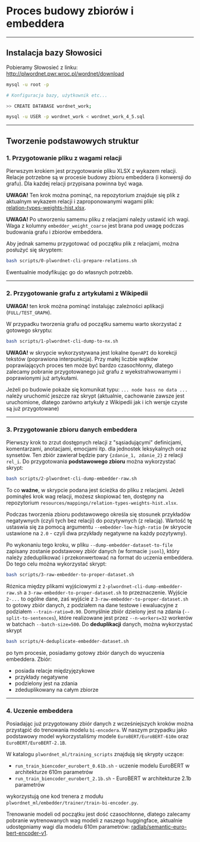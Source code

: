 # Proces budowy zbiorów i embeddera

---

## Instalacja bazy Słowosici

Pobieramy Słowosieć z linku: http://plwordnet.pwr.wroc.pl/wordnet/download

```bash
mysql -u root -p

# Konfiguracja bazy, użytkownik etc...

>> CREATE DATABASE wordnet_work;

mysql -u USER -p wordnet_work < wordnet_work_4_5.sql
```

---

## Tworzenie podstawowych struktur

### 1. Przygotowanie pliku z wagami relacji

Pierwszym krokiem jest przygotowanie pliku XLSX z wykazem relacji.  Relacje potrzebne są w procesie 
budowy zbioru embeddera (i konwersji do grafu). Dla każdej relacji przypisana powinna być waga.

**UWAGA!** Ten krok można pominąć, na repozytorium znajduje się plik z aktualnym wykazem relacji
i zaproponowanymi wagami plik:  
[relation-types-weights-hist.xlsx](resources/mappings/relation-types-weights-hist.xlsx).

**UWAGA!** Po utworzeniu samemu pliku z relacjami należy ustawić ich wagi. Waga z kolumny 
`embedder_weight_coarse` jest brana pod uwagę podczas budowania grafu i zbiorów embeddera.

Aby jednak samemu przygotować od początku plik z relacjami, można posłużyć się skryptem:

```bash 
bash scripts/0-plwordnet-cli-prepare-relations.sh
```
Ewentualnie modyfikując go do własnych potrzebb.

---

### 2. Przygotowanie grafu z artykułami z Wikipedii

**UWAGA!** ten krok można pominąć instalując zależności aplikacji (`FULL/TEST_GRAPH`).

W przypadku tworzenia grafu od początku samemu warto skorzystać z gotowego skryptu:

```bash
bash scripts/1-plwordnet-cli-dump-to-nx.sh
```

**UWAGA!** w skrypcie wykorzystywana jest lokalne `OpenAPI` do korekcji tekstów (poprawiona interpunkcja).
Przy małej liczbie wątków poprawiających proces ten może być bardzo czasochłonny, dlatego zalecamy
pobranie przygotowanego już grafu z wyekstrahwowamymi i poprawionymi już artykułami.

Jeżeli po budowie pokaże się komunikat typu: `... node hass no data ...`
należy uruchomić jeszcze raz skrypt (aktualnie, cachowanie zawsze jest uruchomione, dlatego zarówno
artykuły z Wikipedii jak i ich wersje czyste są już przygotowane)

---

### 3. Przygotowanie zbioru danych embeddera

Pierwszy krok to zrzut dostępnych relacji z "sąsiadującymi" definicjami, komentarzami,
anotacjami, emocjami itp. dla jednostek leksykalnych oraz synsetów. Ten zbiór zawierał będzie
pary `{zdanie_1, zdanie_2}` z relacji `rel_i`. Do przygotowania **podstawowego zbioru** 
można wykorzystać skrypt:
```bash
bash scripts/2-plwordnet-cli-dump-embedder-raw.sh
```

To co **ważne**, w skrypcie podana jest ścieżka do pliku z relacjami. Jeżeli pominąłeś krok 
 wag relacji, możesz skopiować ten, dostępny na repozytorium 
`resources/mappings/relation-types-weights-hist.xlsx`.

Podczas tworzenia zbioru podstawowego określa się stosunek przykładów negatywnych (czyli tych bez relacji)
do pozytywnych (z relacją). Wartość tę ustaswia się za pomocą argumentu `--embedder-low-high-ratio`
(w skryocie ustawione na `2.0` - czyli dwa przykłady negatywne na każdy pozytywny).

Po wykonaniu tego kroku, w pliku `--dump-embedder-dataset-to-file` zapisany zostanie podstawowy
zbiór danych (w formacie `jsonl`), który należy zdeduplikować i przekonwertować na format do 
uczenia embeddera. Do tego celu można wykorzystać skrypt:

```bash
bash scripts/3-raw-embedder-to-proper-dataset.sh
```

Róznica między plikami wyjściowymi z `2-plwordnet-cli-dump-embedder-raw.sh`
a `3-raw-embedder-to-proper-dataset.sh` to przeznaczenie. Wyjście `2-...` to ogólne dane,
zaś wyjście z `3-raw-embedder-to-proper-dataset.sh` to gotowy zbiór danych, 
z podziałem na dane testowe i ewaluacyjne z podziałem `--train-ratio=0.90`.
Domyślnie zbiór dzielony jest na zdania (`--split-to-sentences`), które realizowane jest
przez `--n-workers=32` workerów w batchach `--batch-size=500`. Do **deduplikacji** danych,
można wykorzystać skrypt

```bash
bash scripts/4-deduplicate-embedder-dataset.sh
```
po tym procesie, posiadamy gotowy zbiór danych do wyuczenia embeddera. Zbiór:
 - posiada relacje międzyjęzykowe
 - przykłady negatywne
 - podzielony jest na zdania
 - zdeduplikowany na całym zbiorze

---

### 4. Uczenie embeddera

Posiadając już przygotowany zbiór danych z wcześniejszych kroków można przystąpić
do trenowania modelu `bi-encodera`. W naszym przypadku jako podstawowy model
wykorzystaliśmy modele `EuroBERT/EuroBERT-610m` oraz `EuroBERT/EuroBERT-2.1B`. 

W katalogu `plwordnet_ml/training_scripts` znajdują się skrypty uczące:

 - `run_train_biencoder_eurobert_0.61b.sh` - uczenie modelu EuroBERT w architekturze 610m parametrów
 - `run_train_biencoder_eurobert_2.1b.sh` - EuroBERT w architekturze 2.1b parametrów

wykorzystują one kod trenera z modułu `plwordnet_ml/embedder/trainer/train-bi-encoder.py`.

Trenowanie modeli od początku jest dość czasochłonne, dlatego zalecamy pobranie
wytrenowanych wag modeli z naszego huggingface, aktualnie udostępniamy wagi dla modelu 610m parametrów:
[radlab/semantic-euro-bert-encoder-v1](https://huggingface.co/radlab/semantic-euro-bert-encoder-v1).
